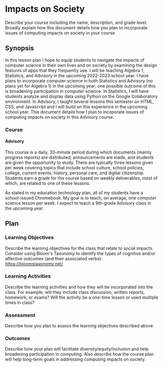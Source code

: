 # Impacts on Society

Describe your course including the name, description, and grade level. Broadly explain how this document details how you plan to incorporate issues of computing impacts on society in your course

## Synopsis

In this lesson plan I hope to equip students to navigate the impacts of computer science in their own lives and on society by examining the design features of apps that they frequently use. I will be teaching Algebra 1, Statistics, and Advisory in the upcoming 2022-2023 school year. I have plans to incorporate computer science in both Statistics and Advisory (no plans yet for Algebra 1) in the upcoming year; one possible outcome of this is broadening participation in computer science. In Statistics, I will have students analyze and display data using Python on the Google Colaboratory environment. In Advisory, I taught several lessons this semester on HTML, CSS, and Javascript and I will build on this experience in the upcoming school year. This document details how I plan to incoporate issues of computing impacts on society in this Advisory course.

### Course

#### Advisory 

This course is a daily, 30-minute period during which documents (mainly progress reports) are distributed, announcements are made, and students are given the opportunity to study. There are typically three lessons given per week covering topics that include school culture, school policies, college, current events, history, personal care, and digital citizenship. Students earn a grade for the course based on weekly deliverables, most of which, are related to one of these lessons. 

As stated in my education technology plan, all of my students have a school-issued Chromebook. My goal is to teach, on average, one computer science lesson per week. I expect to teach a 9th-grade Advisory class in the upcoming year. 

## Plan

### Learning Objectives

Describe the learning objectives for the class that relate to social impacts. Consider using Bloom's Taxonomy to identify the types of cognitive and/or affective outcomes (and their associated verbs): https://bloomstaxonomy.net/

### Learning Activities

Describe the learning activities and how they will be incorporated into the class. For example, will they include class discussion, written reports, homework, or exams? Will the activity be a one-time lesson or used multiple times in class?

### Assessment

Describe how you plan to assess the learning objectives described above.

### Outcomes

Describe how your plan will facilitate diversity/equity/inclusion and help broadening participation in computing. Also describe how the course plan will help long-term goals in addressing computing impacts on society.
